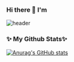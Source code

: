 ### Hi there 👋  I'm
![header](https://capsule-render.vercel.app/api?type=Soft&color=timeGradient&height=300&section=header&text=Soomin%20Ryu&animation=twinkling&fontSize=90)
### ✨ My Github Stats✨
[![Anurag's GitHub stats](https://github-readme-stats.vercel.app/api?username=SoominRyu&count_private=true&include_all_commits=True&show_icons=true&theme=buefy)](https://github.com/anuraghazra/github-readme-stats)
<!--
**SoominRyu/SoominRyu** is a ✨ _special_ ✨ repository because its `README.md` (this file) appears on your GitHub profile.

Here are some ideas to get you started:

- 🔭 I’m currently working on ...
- 🌱 I’m currently learning ...
- 👯 I’m looking to collaborate on ...
- 🤔 I’m looking for help with ...
- 💬 Ask me about ...
- 📫 How to reach me: ...
- 😄 Pronouns: ...
- ⚡ Fun fact: ...
-->
